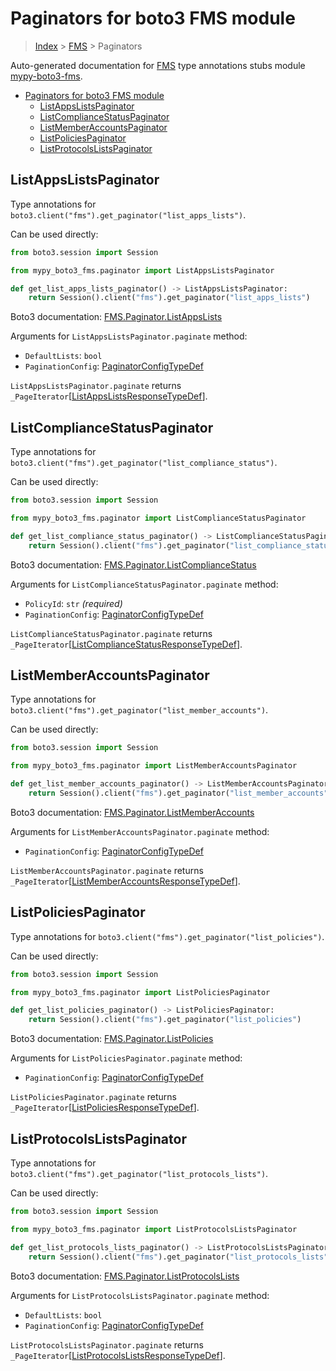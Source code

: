 <a id="paginators-for-boto3-fms-module"></a>

# Paginators for boto3 FMS module

> [Index](../README.md) > [FMS](./README.md) > Paginators

Auto-generated documentation for
[FMS](https://boto3.amazonaws.com/v1/documentation/api/latest/reference/services/fms.html#FMS)
type annotations stubs module
[mypy-boto3-fms](https://pypi.org/project/mypy-boto3-fms/).

- [Paginators for boto3 FMS module](#paginators-for-boto3-fms-module)
  - [ListAppsListsPaginator](#listappslistspaginator)
  - [ListComplianceStatusPaginator](#listcompliancestatuspaginator)
  - [ListMemberAccountsPaginator](#listmemberaccountspaginator)
  - [ListPoliciesPaginator](#listpoliciespaginator)
  - [ListProtocolsListsPaginator](#listprotocolslistspaginator)

<a id="listappslistspaginator"></a>

## ListAppsListsPaginator

Type annotations for `boto3.client("fms").get_paginator("list_apps_lists")`.

Can be used directly:

```python
from boto3.session import Session

from mypy_boto3_fms.paginator import ListAppsListsPaginator

def get_list_apps_lists_paginator() -> ListAppsListsPaginator:
    return Session().client("fms").get_paginator("list_apps_lists")
```

Boto3 documentation:
[FMS.Paginator.ListAppsLists](https://boto3.amazonaws.com/v1/documentation/api/latest/reference/services/fms.html#FMS.Paginator.ListAppsLists)

Arguments for `ListAppsListsPaginator.paginate` method:

- `DefaultLists`: `bool`
- `PaginationConfig`:
  [PaginatorConfigTypeDef](./type_defs.md#paginatorconfigtypedef)

`ListAppsListsPaginator.paginate` returns
`_PageIterator`\[[ListAppsListsResponseTypeDef](./type_defs.md#listappslistsresponsetypedef)\].

<a id="listcompliancestatuspaginator"></a>

## ListComplianceStatusPaginator

Type annotations for
`boto3.client("fms").get_paginator("list_compliance_status")`.

Can be used directly:

```python
from boto3.session import Session

from mypy_boto3_fms.paginator import ListComplianceStatusPaginator

def get_list_compliance_status_paginator() -> ListComplianceStatusPaginator:
    return Session().client("fms").get_paginator("list_compliance_status")
```

Boto3 documentation:
[FMS.Paginator.ListComplianceStatus](https://boto3.amazonaws.com/v1/documentation/api/latest/reference/services/fms.html#FMS.Paginator.ListComplianceStatus)

Arguments for `ListComplianceStatusPaginator.paginate` method:

- `PolicyId`: `str` *(required)*
- `PaginationConfig`:
  [PaginatorConfigTypeDef](./type_defs.md#paginatorconfigtypedef)

`ListComplianceStatusPaginator.paginate` returns
`_PageIterator`\[[ListComplianceStatusResponseTypeDef](./type_defs.md#listcompliancestatusresponsetypedef)\].

<a id="listmemberaccountspaginator"></a>

## ListMemberAccountsPaginator

Type annotations for
`boto3.client("fms").get_paginator("list_member_accounts")`.

Can be used directly:

```python
from boto3.session import Session

from mypy_boto3_fms.paginator import ListMemberAccountsPaginator

def get_list_member_accounts_paginator() -> ListMemberAccountsPaginator:
    return Session().client("fms").get_paginator("list_member_accounts")
```

Boto3 documentation:
[FMS.Paginator.ListMemberAccounts](https://boto3.amazonaws.com/v1/documentation/api/latest/reference/services/fms.html#FMS.Paginator.ListMemberAccounts)

Arguments for `ListMemberAccountsPaginator.paginate` method:

- `PaginationConfig`:
  [PaginatorConfigTypeDef](./type_defs.md#paginatorconfigtypedef)

`ListMemberAccountsPaginator.paginate` returns
`_PageIterator`\[[ListMemberAccountsResponseTypeDef](./type_defs.md#listmemberaccountsresponsetypedef)\].

<a id="listpoliciespaginator"></a>

## ListPoliciesPaginator

Type annotations for `boto3.client("fms").get_paginator("list_policies")`.

Can be used directly:

```python
from boto3.session import Session

from mypy_boto3_fms.paginator import ListPoliciesPaginator

def get_list_policies_paginator() -> ListPoliciesPaginator:
    return Session().client("fms").get_paginator("list_policies")
```

Boto3 documentation:
[FMS.Paginator.ListPolicies](https://boto3.amazonaws.com/v1/documentation/api/latest/reference/services/fms.html#FMS.Paginator.ListPolicies)

Arguments for `ListPoliciesPaginator.paginate` method:

- `PaginationConfig`:
  [PaginatorConfigTypeDef](./type_defs.md#paginatorconfigtypedef)

`ListPoliciesPaginator.paginate` returns
`_PageIterator`\[[ListPoliciesResponseTypeDef](./type_defs.md#listpoliciesresponsetypedef)\].

<a id="listprotocolslistspaginator"></a>

## ListProtocolsListsPaginator

Type annotations for
`boto3.client("fms").get_paginator("list_protocols_lists")`.

Can be used directly:

```python
from boto3.session import Session

from mypy_boto3_fms.paginator import ListProtocolsListsPaginator

def get_list_protocols_lists_paginator() -> ListProtocolsListsPaginator:
    return Session().client("fms").get_paginator("list_protocols_lists")
```

Boto3 documentation:
[FMS.Paginator.ListProtocolsLists](https://boto3.amazonaws.com/v1/documentation/api/latest/reference/services/fms.html#FMS.Paginator.ListProtocolsLists)

Arguments for `ListProtocolsListsPaginator.paginate` method:

- `DefaultLists`: `bool`
- `PaginationConfig`:
  [PaginatorConfigTypeDef](./type_defs.md#paginatorconfigtypedef)

`ListProtocolsListsPaginator.paginate` returns
`_PageIterator`\[[ListProtocolsListsResponseTypeDef](./type_defs.md#listprotocolslistsresponsetypedef)\].
